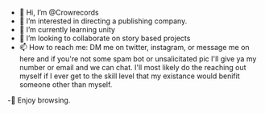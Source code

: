 - 👋 Hi, I’m @Crowrecords
- 👀 I’m interested in directing a publishing company.
- 🌱 I’m currently learning unity
- 💞️ I’m looking to collaborate on story based projects
- 📫 How to reach me: DM me on twitter, instagram, or message me on here and if 
you're not some spam bot or unsalicitated pic I'll give ya my number or email and we can chat.
I'll most likely do the reaching out myself if I ever get to the skill level that my existance would
benifit someone other than myself.

-👋 Enjoy browsing.
